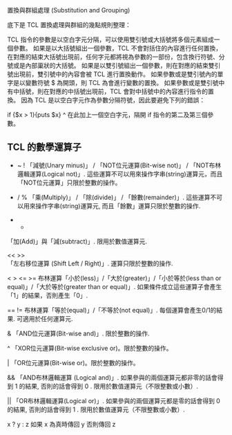 

置換與群組處理 (Substitution and Grouping)

底下是 TCL 置換處理與群組的幾點規則整理：

TCL 指令的參數是以空白字元分隔，可以使用雙引號或大括號將多個元素組成一個參數。
如果是以大括號組出一個參數，TCL 不會對括住的內容進行任何置換，在對應的結束大括號出現前，任何字元都將視為參數的一部份，包含換行符號、分號或是內部巢狀的大括號。
如果是以雙引號組出一個參數，則在對應的結束雙引號出現前，雙引號中的內容會被 TCL 進行置換動作。
如果參數或是雙引號內的單字是以變數符號 $ 為開頭，則 TCL 為會進行變數的置換。
如果參數或是雙引號中有中括號，則在對應的中括號出現前，TCL 會對中括號中的內容進行指令的置換。
因為 TCL 是以空白字元作為參數分隔符號，因此要避免下列的錯誤：

if {$x > 1}{puts $x}
        ^ 在此加上一個空白字元，隔開 if 指令的第二及第三個參數。


## TCL 的數學運算子

- ~ !
「減號(Unary minus)」 / 「NOT位元運算(Bit-wise not)」 / 「NOT布林邏輯運算(Logical not)」.
這些運算不可以用來操作字串(string)運算元，而且「NOT位元運算」只限於整數的操作。

* / %
「乘(Multiply)」 / 「除(divide)」 / 「餘數(remainder)」.
這些運算不可以用來操作字串(string)運算元, 而且「餘數」運算只限於整數的操作.

+ -
「加(Add)」與「減(subtract)」.
限用於數值運算元.

<<     >>	
「左右移位運算 (Shift Left / Right)」.
運算只限於整數的操作.
 
< > <= >=
布林運算「小於(less)」/「大於(greater)」/「小於等於(less than or equal)」/「大於等於(greater than or equal)」.
如果條件成立這些運算子會產生「1」的結果，否則產生「0」.

== !=
布林運算「等於(equal)」/「不等於(not equal)」.
每個運算會產生0/1的結果. 可適用於任何運算元.

&
「AND位元運算(Bit-wise and)」.
限於整數的操作.

^
 「XOR位元運算(Bit-wise exclusive or)。限於整數的操作。
 
|
 「OR位元運算(Bit-wise or)。限於整數的操作。
 
&&
「AND布林邏輯運算 (Logical and)」.
如果參與的兩個運算元都非零的話會得到 1 的結果, 否則的話會得到 0 .
限用於數值運算元（不限整數或小數）.
 
||
「OR布林邏輯運算(Logical or)」.
如果參與的兩個運算元都是零的話會得到 0 的結果, 否則的話會得到 1 .
限用於數值運算元（不限整數或小數）.
 
 x ? y : z
 如果 x 為真時傳回 y 否則傳回 z
